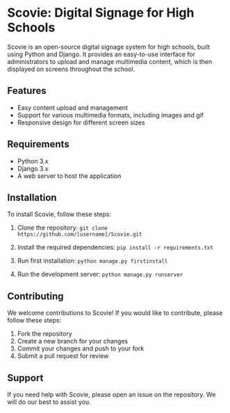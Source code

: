 # Scovie: Digital Signage for High Schools

Scovie is an open-source digital signage system for high schools, built using Python and Django. It provides an easy-to-use interface for administrators to upload and manage multimedia content, which is then displayed on screens throughout the school.

## Features

- Easy content upload and management
- Support for various multimedia formats, including images and gif
- Responsive design for different screen sizes

## Requirements

- Python 3.x
- Django 3.x
- A web server to host the application

## Installation

To install Scovie, follow these steps:

1. Clone the repository:
`git clone https://github.com/[username]/Scovie.git`

2. Install the required dependencies:
`pip install -r requirements.txt`

3. Run first installation:
`python manage.py firstinstall`

4. Run the development server:
`python manage.py runserver`

## Contributing

We welcome contributions to Scovie! If you would like to contribute, please follow these steps:

1. Fork the repository
2. Create a new branch for your changes
3. Commit your changes and push to your fork
4. Submit a pull request for review

## Support

If you need help with Scovie, please open an issue on the repository. We will do our best to assist you.